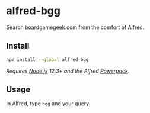 # alfred-bgg

Search boardgamegeek.com from the comfort of Alfred.

## Install

```sh
npm install --global alfred-bgg
```

*Requires [Node.js](https://nodejs.org) 12.3+ and the Alfred [Powerpack](https://www.alfredapp.com/powerpack/).*

## Usage

In Alfred, type `bgg` and your query.
